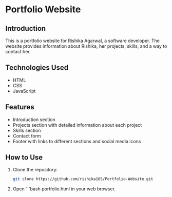 # Portfolio Website

## Introduction
This is a portfolio website for Rishika Agarwal, a software developer. The website provides information about Rishika, her projects, skills, and a way to contact her.

## Technologies Used
- HTML
- CSS
- JavaScript

## Features
- Introduction section 
- Projects section with detailed information about each project
- Skills section
- Contact form
- Footer with links to different sections and social media icons

## How to Use
1. Clone the repository:
   ```bash
   git clone https://github.com/rishika105/Portfolio-Website.git
2. Open ```bash portfolio.html in your web browser.


